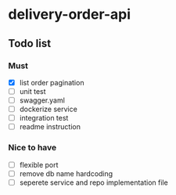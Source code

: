 # delivery-order-api

## Todo list
### Must
- [x] list order pagination 
- [ ] unit test
- [ ] swagger.yaml
- [ ] dockerize service
- [ ] integration test
- [ ] readme instruction

### Nice to have
- [ ] flexible port
- [ ] remove db name hardcoding
- [ ] seperete service and repo implementation file
